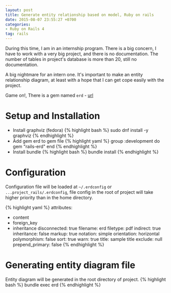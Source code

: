 ```yaml
---
layout: post
title: Generate entity relationship based on model, Ruby on rails
date: 2015-08-07 23:55:27 +0700
categories:
- Ruby on Rails 4
tag: rails
---
```


During this time, I am in an internship program. There is a big concern, I have
to work with a very big project, and there is no documentation. The number of
tables in project's database is more than 20, still no documentation.

A big nightmare for an intern one. It's important to make an entity relationship
diagram, at least with a hope that I can get cope easily with the project.

Game on!, There is a gem named `erd` - [url](https://github.com/voormedia/rails-erd)

# Setup and Installation
- Install graphviz (fedora)
{% highlight bash %}
sudo dnf install -y graphviz
{% endhighlight %}
- Add gem erd to gem file
{% highlight yaml %}
group :development do
  gem "rails-erd"
end
{% endhighlight %}
- Install bundle
{% highlight bash %}
bundle install
{% endhighlight %}

# Configuration
Configuration file will be loaded at `~/.erdconfig` or
`...project_rails/.erdconfig`, file config in the root of project will take
higher priority than in the home directory.

{% highlight yaml %}
attributes:
  - content
  - foreign_key
  - inheritance
disconnected: true
filename: erd
filetype: pdf
indirect: true
inheritance: false
markup: true
notation: simple
orientation: horizontal
polymorphism: false
sort: true
warn: true
title: sample title
exclude: null
prepend_primary: false
{% endhighlight %}

# Generating entity diagram file
Entity diagram will be generated in the root directory of project.
{% highlight bash %}
bundle exec erd
{% endhighlight %}
